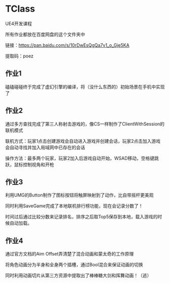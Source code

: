 # TClass

UE4开发课程

所有作业都放在百度网盘的这个文件夹中

链接：https://pan.baidu.com/s/10rDwEsQgQa7v1_o_Gje5KA 

提取码：poez 

## 作业1

磕磕碰碰终于完成了虚幻引擎的编译，将（没什么东西的）初始场景在手机中实现了

## 作业2

通过多方查找完成了第三人称射击游戏的，像CS一样制作了ClientWithSession的联机模式

联机方式：玩家1点击创建游戏会自动进入游戏并创建会话，玩家2点击加入游戏会自动寻找并加入局域网中已存在的会话

操作方法：最多两个玩家，玩家2加入后游戏自动开始，WSAD移动，空格键跳跃，鼠标控制视角和开枪

## 作业3

利用UMG的Button制作了图标按钮将触屏映射到了动作，比自带摇杆更美观

同时利用SaveGame完成了本地联机排行榜功能，现在会记录分数了！

时间过后通过比较分数来记录排名，排序之后取Top5保存到本地，载入游戏的时候自动加载。

## 作业4

通过官方文档的Aim Offset弄清楚了混合动画和蒙太奇的工作原理

将角色动画分为半身和全身两个插槽，通过Bool混合来保证动画的切换

同时利用动画切片从第三方资源中提取出了棒棒糖大剑和挥舞动画！（逃）
